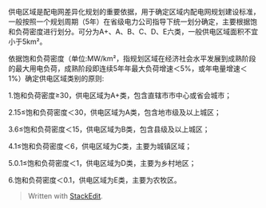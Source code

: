 供电区域是配电网差异化规划的重要依据，用于确定区域内配电网规划建设标准，一般按照一个规划周期（5年）在省级电力公司指导下统一划分确定，主要根据饱和负荷密度进行划分。可分为A+、A、B、C、D、E六类，一般供电区域面积不宜小于5km²。

依据饱和负荷密度（单位:MW/km²，指规划区域在经济社会水平发展到成熟阶段的最大用电负荷，成熟阶段即连续5年年最大负荷增速＜5%，或年电量增速＜1%）确定供电区域类别的原则:

1.饱和负荷密度≥30，供电区域为A+类，包含直辖市市中心或省会城市；

2.15≤饱和负荷密度＜30，供电区域为A类，包含地市级及以上城区；

3.6≤饱和负荷密度＜15，供电区域为B类，包含县级及以上城区；

4.1≤饱和负荷密度＜6，供电区域为C类，主要为城镇区域；

5.0.1≤饱和负荷密度＜1，供电区域为D类，主要为乡村地区；

6.饱和负荷密度＜0.1，供电区域为E类，主要为农牧区。

> Written with [StackEdit](https://stackedit.io/).
<!--stackedit_data:
eyJwcm9wZXJ0aWVzIjoiZXh0ZW5zaW9uczogLm1kXG4iLCJoaX
N0b3J5IjpbNTIwNjEzMTMyXX0=
-->